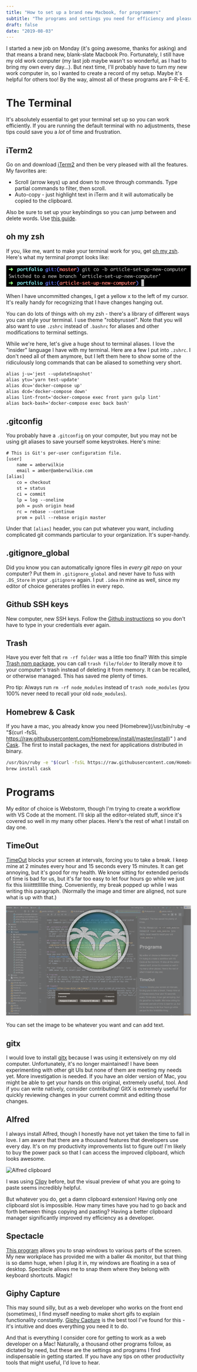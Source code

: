 ```yaml
---
title: "How to set up a brand new Macbook, for programmers"
subtitle: "The programs and settings you need for efficiency and pleasure"
draft: false
date: "2019-08-03"
---
```

I started a new job on Monday (it's going awesome, thanks for asking) and that means a brand new, blank-slate Macbook Pro. Fortunately, I still have my old work computer (my last job maybe wasn't so wonderful, as I had to bring my own every day...). But next time, I'll probably have to turn my new work computer in, so I wanted to create a record of my setup.  Maybe it's helpful for others too!  By the way, almost all of these programs are F-R-E-E.

# The Terminal
It's absolutely essential to get your terminal set up so you can work efficiently. If you are running the default terminal with no adjustments, these tips could save you a *lot* of time and frustration.

## iTerm2
Go on and download [iTerm2](https://iterm2.com/) and then be very pleased with all the features. My favorites are:
- Scroll (arrow keys) up and down to move through commands. Type partial commands to filter, then scroll.
- Auto-copy - just highlight text in iTerm and it will automatically be copied to the clipboard.


Also be sure to set up your keybindings so you can jump between and delete words. Use [this guide](https://github.com/AmberWilkie/portfolio).

## oh my zsh
If you, like me, want to make your terminal work for you, get [oh my zsh](https://github.com/robbyrussell/oh-my-zsh). Here's what my terminal prompt looks like:

![oh-my-zsh config demo](../../assets/images/article-images/iterm-demo.png)

When I have uncommitted changes, I get a yellow x to the left of my cursor. It's really handy for recognizing that I have changes hanging out.

You can do lots of things with oh my zsh - there's a library of different ways you can style your terminal. I use theme "robbyrussel". Note that you will also want to use `.zshrc` instead of `.bashrc` for aliases and other modifications to terminal settings.

While we're here, let's give a huge shout to terminal aliases. I love the "insider" language I have with my terminal. Here are a few I put into `.zshrc`. I don't need all of them anymore, but I left them here to show some of the ridiculously long commands that can be aliased to something very short.
```
alias j-u='jest --updateSnapshot'
alias ytu='yarn test-update'
alias dcu='docker-compose up'
alias dcd='docker-compose down'
alias lint-front='docker-compose exec front yarn gulp lint'
alias back-bash='docker-compose exec back bash'
```

## .gitconfig
You probably have a `.gitconfig` on your computer, but you may not be using git aliases to save yourself some keystrokes. Here's mine:
```
# This is Git's per-user configuration file.
[user]
    name = amberwilkie
    email = amber@amberwilkie.com
[alias]
    co = checkout
    st = status
    ci = commit
    lp = log --oneline
    poh = push origin head
    rc = rebase --continue
    prom = pull --rebase origin master
```
Under that `[alias]` header, you can put whatever you want, including complicated git commands particular to your organization. It's super-handy.

## .gitignore_global
Did you know you can automatically ignore files in *every git repo* on your computer? Put them in `.gitignore_global` and never have to fuss with `.DS_Store` in your `.gitignore` again. I put `.idea` in mine as well, since my editor of choice generates profiles in every repo.

## Github SSH keys
New computer, new SSH keys. Follow the [Github instructions](https://help.github.com/en/articles/generating-a-new-ssh-key-and-adding-it-to-the-ssh-agent) so you don't have to type in your credentials ever again.

## Trash
Have you ever felt that `rm -rf folder` was a little too final? With this simple [Trash npm package](https://github.com/sindresorhus/trash), you can call `trash file/folder` to literally move it to your computer's trash instead of deleting it from memory. It can be recalled, or otherwise managed. This has saved me plenty of times.

Pro tip: Always run `rm -rf node_modules` instead of `trash node_modules` (you 100% never need to recall your old `node_modules`).

## Homebrew & Cask
If you have a mac, you already know you need [Homebrew](/usr/bin/ruby -e "$(curl -fsSL https://raw.githubusercontent.com/Homebrew/install/master/install)"
) and [Cask](https://github.com/Homebrew/homebrew-cask). The first to install packages, the next for applications distributed in binary.
```bash
/usr/bin/ruby -e "$(curl -fsSL https://raw.githubusercontent.com/Homebrew/install/master/install)"
brew install cask
```

# Programs
My editor of choice is Webstorm, though I'm trying to create a workflow with VS Code at the moment. I'll skip all the editor-related stuff, since it's covered so well in my many other places. Here's the rest of what I install on day one.

## TimeOut
[TimeOut](https://www.dejal.com/timeout/) blocks your screen at intervals, forcing you to take a break. I keep mine at 2 minutes every hour and 15 seconds every 15 minutes. It can get annoying, but it's good for my health. We know sitting for extended periods of time is bad for us, but it's far too easy to let four hours go while we just fix this liiiiittttlllllle thing. Conveniently, my break popped up while I was writing this paragraph. (Normally the image and timer are aligned, not sure what is up with that.)

![timeout break generator demo](../../assets/images/article-images/timeout.png)

You can set the image to be whatever you want and can add text.

## gitx
I would love to install [gitx](http://gitx.frim.nl/) because I was using it extensively on my old computer. Unfortunately, it's no longer maintained! I have been experimenting with other git UIs but none of them are meeting my needs yet. More investigation is needed. If you have an older version of Mac, you might be able to get your hands on this original, extremely useful, tool. And if you can write natively, consider contributing!
GitX is extremely useful for quickly reviewing changes in your current commit and editing those changes.

## Alfred
I always install Alfred, though I honestly have not yet taken the time to fall in love. I am aware that there are a thousand features that developers use every day. It's on my productivity improvements list to figure out! I'm likely to buy the power pack so that I can access the improved clipboard, which looks awesome.

![Alfred clipboard](https://www.alfredapp.com/help/features/clipboard/clipboard-viewer.png) 

I was using [Clipy](https://github.com/Clipy/Clipy) before, but the visual preview of what you are going to paste seems incredibly helpful.

But whatever you do, get a damn clipboard extension! Having only one clipboard slot is impossible. How many times have you had to go back and forth between things copying and pasting? Having a better clipboard manager significantly improved my efficiency as a developer.

## Spectacle
[This program](https://www.spectacleapp.com/) allows you to snap windows to various parts of the screen. My new workplace has provided me with a baller 4k monitor, but that thing is so damn huge, when I plug it in, my windows are floating in a sea of desktop. Spectacle allows me to snap them where they belong with keyboard shortcuts. Magic!

## Giphy Capture
This may sound silly, but as a web developer who works on the front end (sometimes), I find myself needing to make short gifs to explain functionality constantly. [Giphy Capture](https://giphy.com/apps/giphycapture) is the best tool I've found for this - it's intuitive and does everything you need it to do.

And that is everything I consider core for getting to work as a web developer on a Mac! Naturally, a thousand other programs follow, as dictated by need, but these are the settings and programs I find indispensable in getting started. If you have any tips on other productivity tools that might useful, I'd love to hear.
